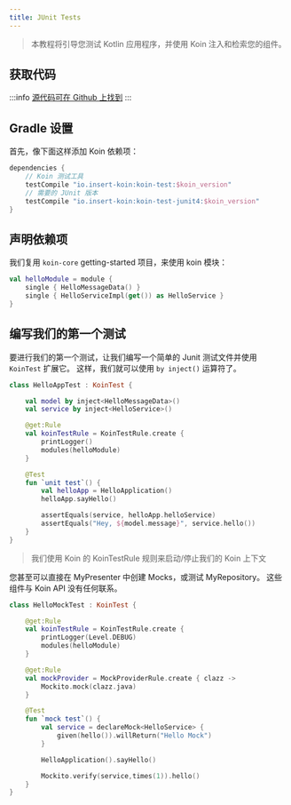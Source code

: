 ```yaml
---
title: JUnit Tests
---
```

> 本教程将引导您测试 Kotlin 应用程序，并使用 Koin 注入和检索您的组件。

## 获取代码

:::info
[源代码可在 Github 上找到](https://github.com/InsertKoinIO/koin-getting-started/tree/main/kotlin)
:::

## Gradle 设置

首先，像下面这样添加 Koin 依赖项：

```groovy
dependencies {
    // Koin 测试工具
    testCompile "io.insert-koin:koin-test:$koin_version"
    // 需要的 JUnit 版本
    testCompile "io.insert-koin:koin-test-junit4:$koin_version"
}
```

## 声明依赖项

我们复用 `koin-core` getting-started 项目，来使用 koin 模块：

```kotlin
val helloModule = module {
    single { HelloMessageData() }
    single { HelloServiceImpl(get()) as HelloService }
}
```

## 编写我们的第一个测试

要进行我们的第一个测试，让我们编写一个简单的 Junit 测试文件并使用 `KoinTest` 扩展它。 这样，我们就可以使用 `by inject()` 运算符了。

```kotlin
class HelloAppTest : KoinTest {

    val model by inject<HelloMessageData>()
    val service by inject<HelloService>()

    @get:Rule
    val koinTestRule = KoinTestRule.create {
        printLogger()
        modules(helloModule)
    }

    @Test
    fun `unit test`() {
        val helloApp = HelloApplication()
        helloApp.sayHello()

        assertEquals(service, helloApp.helloService)
        assertEquals("Hey, ${model.message}", service.hello())
    }
}
```

> 我们使用 Koin 的 KoinTestRule 规则来启动/停止我们的 Koin 上下文

您甚至可以直接在 MyPresenter 中创建 Mocks，或测试 MyRepository。 这些组件与 Koin API 没有任何联系。

```kotlin
class HelloMockTest : KoinTest {

    @get:Rule
    val koinTestRule = KoinTestRule.create {
        printLogger(Level.DEBUG)
        modules(helloModule)
    }

    @get:Rule
    val mockProvider = MockProviderRule.create { clazz ->
        Mockito.mock(clazz.java)
    }

    @Test
    fun `mock test`() {
        val service = declareMock<HelloService> {
            given(hello()).willReturn("Hello Mock")
        }

        HelloApplication().sayHello()

        Mockito.verify(service,times(1)).hello()
    }
}
```
